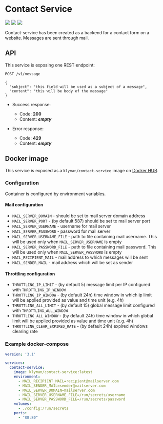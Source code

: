 # Contact Service

![](https://img.shields.io/docker/build/klyman/contact-service.svg)
![](https://img.shields.io/docker/pulls/klyman/contact-service.svg)
![](https://img.shields.io/docker/stars/klyman/contact-service.svg)

Contact-service has been created as a backend for a contact form on a website.
Messages are sent through mail.

## API

This service is exposing one REST endpoint:

```
POST /v1/message

{
  "subject": "this field will be used as a subject of a message",
  "content": "this will be body of the message"
}
```

 - Success response:

   - Code: __200__
   - Content: __*empty*__

 - Error response:

   - Code: __429__
   - Content: __*empty*__

## Docker image

This service is exposed as a `klyman/contact-service` image on [Docker HUB](https://hub.docker.com/).

### Configuration

Container is configured by environment variables.

#### Mail configuration

 - `MAIL_SERVER_DOMAIN` - should be set to mail server domain address
 - `MAIL_SERVER_PORT` - (by default 587) should be set to mail server port
 - `MAIL_SERVER_USERNAME` - username for mail server
 - `MAIL_SERVER_PASSWORD` - password for mail server
 - `MAIL_SERVER_USERNAME_FILE` - path to file containing mail username. This will be used only when `MAIL_SERVER_USERNAME` is empty 
 - `MAIL_SERVER_PASSWORD_FILE` - path to file containing mail password. This will be used only when `MAIL_SERVER_PASSWORD` is empty
 - `MAIL_RECIPIENT_MAIL` - mail address to which messages will be sent
 - `MAIL_SENDER_MAIL` - mail address which will be set as sender

#### Throttling configuration

 - `THROTTLING_IP_LIMIT` - (by default 5) message limit per IP configured with `THROTTLING_IP_WINDOW`
 - `THROTTLING_IP_WINDOW` - (by default 24h) time window in which ip limit will be applied provided as value and time unit (e.g. 4h)
 - `THROTTLING_ALL_LIMIT` - (by default 15) global message limit configured with `THROTTLING_ALL_WINDOW`
 - `THROTTLING_ALL_WINDOW` - (by default 24h) time window in which global limit will be applied provided as value and time unit (e.g. 4h)
 - `THROTTLING_CLEAR_EXPIRED_RATE` - (by default 24h) expired windows clearing rate 

### Example docker-compose

```yaml
version: '3.1'

services:
  contact-service:
    image: klyman/contact-service:latest
    environment:
      - MAIL_RECIPIENT_MAIL=recipient@mailserver.com
      - MAIL_SENDER_MAIL=sender@mailserver.com
      - MAIL_SERVER_DOMAIN=mailserver.com
      - MAIL_SERVER_USERNAME_FILE=/run/secrets/username
      - MAIL_SERVER_PASSWORD_FILE=/run/secrets/password
    volumes:
      - ./config:/run/secrets
    ports:
      - "80:80"
```
